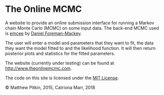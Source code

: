 # The Online MCMC #

A website to provide an online submission interface for running a Markov chain Monte Carlo (MCMC) on some input data. The back-end MCMC used is [emcee](http://dan.iel.fm/emcee/current/) by [Daniel Foreman-Mackey](http://dan.iel.fm/).

The user will enter a model and parameters that they want to fit, the data they want the model fitted to and the likelihood function. It will then return posterior plots and statistics for the fitted parameters.

The website (currently under testing) can be found at http://www.theonlinemcmc.com.

The code on this site is licensed under the [MIT License](http://opensource.org/licenses/MIT).

&copy; Matthew Pitkin, 2015, Catriona Marr, 2018
